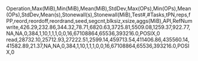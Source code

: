 Operation,Max(MiB),Min(MiB),Mean(MiB),StdDev,Max(OPs),Min(OPs),Mean(OPs),StdDev,Mean(s),Stonewall(s),Stonewall(MiB),Test#,#Tasks,tPN,reps,fPP,reord,reordoff,reordrand,seed,segcnt,blksiz,xsize,aggs(MiB),API,RefNum
write,426.29,232.86,344.32,78.71,6820.63,3725.81,5509.08,1259.37,922.77,NA,NA,0,384,1,10,1,1,1,0,0,16,67108864,65536,393216.0,POSIX,0
read,28732.10,25712.93,27222.51,2599.14,459713.54,411406.86,435560.14,41582.89,21.37,NA,NA,0,384,1,10,1,1,1,0,0,16,67108864,65536,393216.0,POSIX,0
